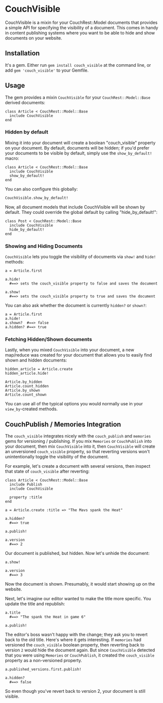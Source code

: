 # CouchVisible

CouchVisible is a mixin for your CouchRest::Model documents that provides a simple API for specifying the visibility of a document. This comes in handy in content publishing systems where you want to be able to hide and show documents on your website.  

## Installation

It's a gem. Either run `gem install couch_visible` at the command line, or add `gem 'couch_visible'` to your Gemfile.

## Usage

The gem provides a mixin `CouchVisible` for your `CouchRest::Model::Base` derived documents:
  
    class Article < CouchRest::Model::Base
      include CouchVisible
    end

### Hidden by default

Mixing it into your document will create a boolean "couch_visible" property on your document. By default, documents will be hidden; if you'd prefer your documents to be visible by default, simply use the `show_by_default!` macro: 
    
    class Article < CouchRest::Model::Base
      include CouchVisible
      show_by_default!
    end

You can also configure this globally:
  
    CouchVisible.show_by_default!

Now, all document models that include CouchVisible will be shown by default. They could override the global default by calling "hide_by_default!":

    class Post < CouchRest::Model::Base
      include CouchVisible
      hide_by_default!
    end


### Showing and Hiding Documents

`CouchVisible` lets you toggle the visibility of documents via `show!` and `hide!` methods:
    
    a = Article.first

    a.hide! 
      #==> sets the couch_visible property to false and saves the document 

    a.show!
      #==> sets the couch_visible property to true and saves the document

You can also ask whether the document is currently `hidden?` or `shown?`:
    
    a = Article.first
    a.hide!   
    a.shown?  #==> false
    a.hidden? #==> true

### Fetching Hidden/Shown documents

Lastly, when you mixed `CouchVisible` into your document, a new map/reduce was created for your document that allows you to easily find shown and hidden documents:

    hidden_article = Article.create
    hidden_article.hide!
    
    Article.by_hidden
    Article.count_hidden
    Article.by_shown 
    Article.count_shown

You can use all of the typical options you would normally use in your `view_by`-created methods. 

## CouchPublish / Memories Integration

The `couch_visible` integrates nicely with the `couch_publish` and `memories` gems for versioning / publishing. If you mix `Memories` or `CouchPublish` into your document, then mix `CouchVisible` into it, then `CouchVisible` will create an unversioned `couch_visible` property, so that reverting versions won't unintentionally toggle the visibility of the document.   

For example, let's create a document with several versions, then inspect that state of `couch_visible` after reverting:

    class Article < CouchRest::Model::Base
      include Publish
      include CouchVisible
      
      property :title
    end

    a = Article.create :title => "The Mavs spank the Heat"
    
    a.hidden? 
      #==> true

    a.publish!

    a.version
      #==> 2


Our document is published, but hidden. Now let's unhide the document:

    a.show!
    
    a.version 
      #==> 3

Now the document is shown. Presumably, it would start showing up on the website.

Next, let's imagine our editor wanted to make the title more specific. You update the title and republish: 

    a.title
      #==> "The spank the Heat in game 6"

    a.publish!

The editor's boss wasn't happy with the change; they ask you to revert back to the old title. Here's where it gets interesting. If `memories` had versioned the `couch_visible` boolean property, then reverting back to version `2` would hide the document again. But since `CouchVisible` detected that you were using `Memories` or `CouchPublish`, it created the `couch_visible` property as a non-versioned property.  

    a.published_versions.first.publish! 

    a.hidden?
      #==> false

So even though you've revert back to version 2, your document is still visible. 
